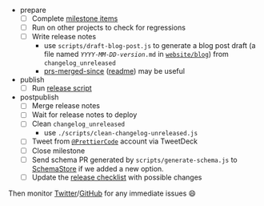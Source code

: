 - prepare
  - [ ] Complete [milestone items](https://github.com/prettier/prettier/milestones)
  - [ ] Run on other projects to check for regressions
  - [ ] Write release notes
    - use `scripts/draft-blog-post.js` to generate a blog post draft (a file named <code>*YYYY*-*MM*-*DD*-*version*.md</code> in [`website/blog`](https://github.com/prettier/prettier/tree/master/website/blog)) from `changelog_unreleased`
    - [prs-merged-since](https://npm.im/prs-merged-since) ([readme](https://github.com/suchipi/prs-merged-since#prs-merged-since)) may be useful
- publish
  - [ ] Run [release script](https://github.com/prettier/prettier/tree/main/scripts/release)
- postpublish
  - [ ] Merge release notes
  - [ ] Wait for release notes to deploy
  - [ ] Clean `changelog_unreleased`
    - use `./scripts/clean-changelog-unreleased.js`
  - [ ] Tweet from [`@PrettierCode`](https://twitter.com/PrettierCode) account via TweetDeck
  - [ ] Close milestone
  - [ ] Send schema PR generated by `scripts/generate-schema.js` to [SchemaStore](https://github.com/SchemaStore/schemastore/blob/master/src/schemas/json/prettierrc.json) if we added a new option.
  - [ ] Update the [release checklist](https://github.com/prettier/prettier/wiki/Release-Checklist) with possible changes

Then monitor [Twitter](https://twitter.com/search?q=%40PrettierCode&src=typed_query&f=live)/[GitHub](https://github.com/prettier/prettier/issues) for any immediate issues 😄